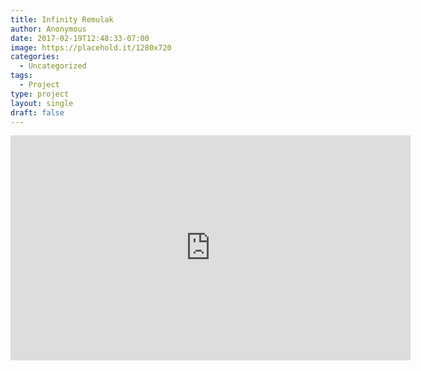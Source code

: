 ```yaml
---
title: Infinity Remulak
author: Anonymous
date: 2017-02-19T12:48:33-07:00
image: https://placehold.it/1280x720
categories:
  - Uncategorized
tags:
  - Project
type: project
layout: single
draft: false
---
```


<iframe src="https://player.vimeo.com/video/31982775" width="640" height="360" frameborder="0" webkitallowfullscreen mozallowfullscreen allowfullscreen></iframe>
